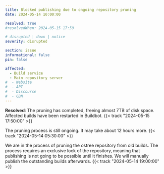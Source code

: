 ```yaml
---
title: Blocked publishing due to ongoing repository pruning
date: 2024-05-14 10:00:00

resolved: true
#resolvedWhen: 2024-05-15 17:50 

# disrupted | down | notice
severity: disrupted

section: issue
informational: false
pin: false

affected:
  - Build service
  - Main repository server
#  - Website
#  - API
#  - Discourse
#  - CDN
---
```


**Resolved**: The pruning has completed, freeing almost 7TB of disk space. Affected builds have been restarted in Buildbot. {{< track "2024-05-15 17:50:00" >}}

The pruning process is still ongoing. It may take about 12 hours more. {{< track "2024-05-14 05:30:00" >}}

We are in the process of pruning the ostree repository from old builds. The
process requires an exclusive lock of the repository, meaning that publishing
is not going to be possible until it finishes. We will manually publish the
outstanding builds afterwards. {{< track "2024-05-14 19:00:00" >}}
